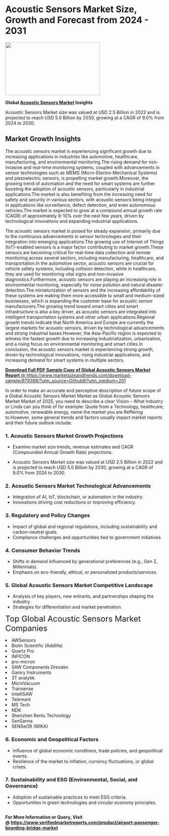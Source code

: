 <H1>Acoustic Sensors Market Size, Growth and Forecast from 2024 - 2031</H1><img class="aligncenter size-medium wp-image-584254" src="https://thirdeyenews.in/wp-content/uploads/2024/09/Global-Market-Research-300x168.jpeg" alt="" width="300" height="168" /><p><strong>Global&nbsp;<a href="https://www.marketsizeandtrends.com/download-sample/879398/?utm_source=Github8j?utm_medium=201">Acoustic Sensors Market</a> Insights</strong></p><p>Acoustic Sensors Market size was valued at USD 2.5 Billion in 2022 and is projected to reach USD 5.0 Billion by 2030, growing at a CAGR of 9.0% from 2024 to 2030.</p><p><h2>Market Growth Insights</h2> <p>The acoustic sensors market is experiencing significant growth due to increasing applications in industries like automotive, healthcare, manufacturing, and environmental monitoring.The rising demand for non-invasive and real-time monitoring systems, coupled with advancements in sensor technologies such as MEMS (Micro-Electro-Mechanical Systems) and piezoelectric sensors, is propelling market growth.Moreover, the growing trend of automation and the need for smart systems are further boosting the adoption of acoustic sensors, particularly in industrial applications.The market is also benefiting from the increasing need for safety and security in various sectors, with acoustic sensors being integral in applications like surveillance, defect detection, and even autonomous vehicles.The market is expected to grow at a compound annual growth rate (CAGR) of approximately 8-10% over the next few years, driven by technological innovations and expanding industrial applications.</p> <p><a href="download-link" target="_blank"></a></p> <p>The acoustic sensors market is poised for steady expansion, primarily due to the continuous advancements in sensor technologies and their integration into emerging applications.The growing use of Internet of Things (IoT)-enabled sensors is a major factor contributing to market growth.These sensors are becoming critical for real-time data collection and remote monitoring across several sectors, including manufacturing, healthcare, and transportation.In the automotive sector, acoustic sensors are crucial for vehicle safety systems, including collision detection, while in healthcare, they are used for monitoring vital signs and non-invasive diagnostics.Furthermore, acoustic sensors are playing an increasing role in environmental monitoring, especially for noise pollution and natural disaster detection.The miniaturization of sensors and the increasing affordability of these systems are making them more accessible to small and medium-sized businesses, which is expanding the customer base for acoustic sensor manufacturers.The growing trend toward smart cities and smart infrastructure is also a key driver, as acoustic sensors are integrated into intelligent transportation systems and other urban applications.Regional growth trends indicate that North America and Europe are currently the largest markets for acoustic sensors, driven by technological advancements and strong industrial bases.However, the Asia-Pacific region is expected to witness the fastest growth due to increasing industrialization, urbanization, and a rising focus on environmental monitoring and smart cities.In conclusion, the acoustic sensors market is experiencing strong growth, driven by technological innovations, rising industrial applications, and increasing demand for smart systems in multiple sectors.</p> <p><a href="get-more-link" target="_blank"></p><p><span class=""><strong>Download Full PDF Sample Copy of Global Acoustic Sensors Market Report</strong> @ <a href="https://www.marketsizeandtrends.com/download-sample/879398/?utm_source=Github8j?utm_medium=201" target="_blank">https://www.marketsizeandtrends.com/download-sample/879398/?utm_source=Github8j?utm_medium=201</a></span></p><p>In order to make an accurate and perceptive description of future scope of a Global&nbsp;Acoustic Sensors Market Market as Global&nbsp;Acoustic Sensors Market Market of 2025, you need to describe a clear Vision &ndash; What Industry or Linda can you think of for example: Quote from a Technology, healthcare, automotive, renewable energy, name the market you are Reffering to.However, some general trends and factors usually impact market reports and their future outlook include:</p><h3>1.&nbsp;<strong>Acoustic Sensors Market Growth Projections</strong></h3><ul><li>Examine market size trends, revenue estimates and CAGR (Compounded Annual Growth Rate) projections.</li><li><p>Acoustic Sensors Market size was valued at USD 2.5 Billion in 2022 and is projected to reach USD 5.0 Billion by 2030, growing at a CAGR of 9.0% from 2024 to 2030.</p></li></ul><h3>2.&nbsp;<strong>Acoustic Sensors Market Technological Advancements</strong></h3><ul><li>Integration of AI, IoT, blockchain, or automation in the industry.</li><li>Innovations driving cost reductions or improving efficiency.</li></ul><h3>3.&nbsp;<strong>Regulatory and Policy Changes</strong></h3><ul><li>Impact of global and regional regulations, including sustainability and carbon-neutral goals.</li><li>Compliance challenges and opportunities tied to government initiatives.</li></ul><h3>4.&nbsp;<strong>Consumer Behavior Trends</strong></h3><ul><li>Shifts in demand influenced by generational preferences (e.g., Gen Z, Millennials).</li><li>Emphasis on eco-friendly, ethical, or personalized products/services.</li></ul><h3>5.&nbsp;<strong>Global Acoustic Sensors Market Competitive Landscape</strong></h3><ul><li>Analysis of key players, new entrants, and partnerships shaping the industry.</li><li>Strategies for differentiation and market penetration.</li></ul><p data-pm-slice="1 1 []"><span style="color: inherit; font-family: inherit; font-size: 25px;">Top Global Acoustic Sensors Market Companies</span></p><div class="" data-test-id=""><p><li>AWSensors</li><li> Biolin Scientific (Addlife)</li><li> Quartz Pro</li><li> INFICON</li><li> pro-micron</li><li> SAW Components Dresden</li><li> Gamry Instruments</li><li> 3T analytik</li><li> MicroVacuum</li><li> Transense</li><li> IntelliSAW</li><li> Telemark</li><li> MS Tech</li><li> NDK</li><li> Shenzhen Renlu Technology</li><li> SenSanna</li><li> SENSeOR (WIKA)</li></p></div><h3>6.&nbsp;<strong>Economic and Geopolitical Factors</strong></h3><ul><li>Influence of global economic conditions, trade policies, and geopolitical events.</li><li>Resilience of the market to inflation, currency fluctuations, or global crises.</li></ul><h3>7.&nbsp;<strong>Sustainability and ESG (Environmental, Social, and Governance)</strong></h3><ul><li>Adoption of sustainable practices to meet ESG criteria.</li><li>Opportunities in green technologies and circular economy principles.</li></ul><h2><strong style="font-size: 14px;">For More Information or Query, Visit @&nbsp;</strong><a style="background-color: #ffffff; font-size: 14px;" href="https://www.marketsizeandtrends.com/report/acoustic-sensors-market/" target="_blank">https://www.verifiedmarketreports.com/product/airport-passenger-boarding-bridge-market</a></h2>
